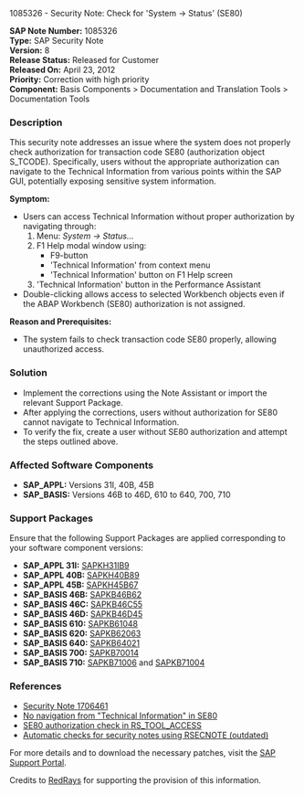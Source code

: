 1085326 - Security Note: Check for 'System -> Status' (SE80)

**SAP Note Number:** 1085326  
**Type:** SAP Security Note  
**Version:** 8  
**Release Status:** Released for Customer  
**Released On:** April 23, 2012  
**Priority:** Correction with high priority  
**Component:** Basis Components > Documentation and Translation Tools > Documentation Tools  

### Description
This security note addresses an issue where the system does not properly check authorization for transaction code SE80 (authorization object S_TCODE). Specifically, users without the appropriate authorization can navigate to the Technical Information from various points within the SAP GUI, potentially exposing sensitive system information.

**Symptom:**
- Users can access Technical Information without proper authorization by navigating through:
  1. Menu: *System -> Status...*
  2. F1 Help modal window using:
     - F9-button
     - 'Technical Information' from context menu
     - 'Technical Information' button on F1 Help screen
  3. 'Technical Information' button in the Performance Assistant
- Double-clicking allows access to selected Workbench objects even if the ABAP Workbench (SE80) authorization is not assigned.

**Reason and Prerequisites:**
- The system fails to check transaction code SE80 properly, allowing unauthorized access.

### Solution
- Implement the corrections using the Note Assistant or import the relevant Support Package.
- After applying the corrections, users without authorization for SE80 cannot navigate to Technical Information.
- To verify the fix, create a user without SE80 authorization and attempt the steps outlined above.

### Affected Software Components
- **SAP_APPL:** Versions 31I, 40B, 45B
- **SAP_BASIS:** Versions 46B to 46D, 610 to 640, 700, 710

### Support Packages
Ensure that the following Support Packages are applied corresponding to your software component versions:
- **SAP_APPL 31I:** [SAPKH31IB9](https://me.sap.com/supportpackage/SAPKH31IB9)
- **SAP_APPL 40B:** [SAPKH40B89](https://me.sap.com/supportpackage/SAPKH40B89)
- **SAP_APPL 45B:** [SAPKH45B67](https://me.sap.com/supportpackage/SAPKH45B67)
- **SAP_BASIS 46B:** [SAPKB46B62](https://me.sap.com/supportpackage/SAPKB46B62)
- **SAP_BASIS 46C:** [SAPKB46C55](https://me.sap.com/supportpackage/SAPKB46C55)
- **SAP_BASIS 46D:** [SAPKB46D45](https://me.sap.com/supportpackage/SAPKB46D45)
- **SAP_BASIS 610:** [SAPKB61048](https://me.sap.com/supportpackage/SAPKB61048)
- **SAP_BASIS 620:** [SAPKB62063](https://me.sap.com/supportpackage/SAPKB62063)
- **SAP_BASIS 640:** [SAPKB64021](https://me.sap.com/supportpackage/SAPKB64021)
- **SAP_BASIS 700:** [SAPKB70014](https://me.sap.com/supportpackage/SAPKB70014)
- **SAP_BASIS 710:** [SAPKB71006](https://me.sap.com/supportpackage/SAPKB71006) and [SAPKB71004](https://me.sap.com/supportpackage/SAPKB71004)

### References
- [Security Note 1706461](https://me.sap.com/notes/1706461)
- [No navigation from "Technical Information" in SE80](https://me.sap.com/notes/1404965)
- [SE80 authorization check in RS_TOOL_ACCESS](https://me.sap.com/notes/1388729)
- [Automatic checks for security notes using RSECNOTE (outdated)](https://me.sap.com/notes/888889)

For more details and to download the necessary patches, visit the [SAP Support Portal](https://me.sap.com/).

Credits to [RedRays](https://redrays.io) for supporting the provision of this information.